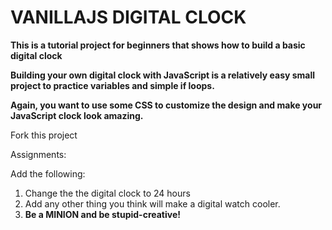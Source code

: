 # VANILLAJS DIGITAL CLOCK

**This is a tutorial project for beginners that shows how to build a basic digital clock**

**Building your own digital clock with JavaScript is a relatively easy small project to practice variables and simple if loops.**

**Again, you want to use some CSS to customize the design and make your JavaScript clock look amazing.**

Fork this project

Assignments:

Add the following:

1.  Change the the digital clock to 24 hours
2.  Add any other thing you think will make a digital watch cooler.
3.  **Be a MINION and be stupid-creative!**